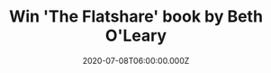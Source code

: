 ---
campaign-uuid: "c-fe366eab-d8ec-47fe-a39f-55abfc8865f2"
type: "Competition"
category: "Gifts"
date: "2020-07-08T06:00:00.000Z"
end-date: "2020-09-08T23:59:00.000Z"
disable-form: false
is_promoted: true
has_entry_page: true
title: "Win 'The Flatshare' book by Beth O'Leary"
competition-description: "<p>We have on our hands 'The Flatshare' by Beth O'Leary.\
  \ A deeply satisfying love and heartwarming story of friendship, love and starting\
  \ over. We want to give a copy to one lucky member, maybe it's you? A quirky, feelgood\
  \ read, bursting with character and warmth you won't want to miss.</p>\n<p>Click\
  \ below for a chance to win.</p>\n"
hero-header: "Win 'The Flatshare' book by Beth O'Leary"
terms-confirmation: "N/A"
banner-img: "https://assets.expresslyapp.com/asset-ed3434a5-6766-4c8e-ab6d-e2ac4b7c9466.jpg"
logo-left-href: "http://club.expressly.io"
logo-left-image: "https://assets.expresslyapp.com/asset-50457dcf-e8fb-4aa3-a7ee-dc7436eb1f1c.jpg"
logo-left-title: "ExpresslyClub"
bg-image-hero: "https://assets.expresslyapp.com/asset-3946f254-d869-4ec3-a73f-31cb44a5d51d.jpg"
bg-image-first: "https://assets.expresslyapp.com/asset-c16523e9-3954-4a95-8b9a-7241237043dd.jpg"
section1-content: "<p>Beth O'leary studied English at university before she started\
  \ working in children's book publishing. She lives as close to the countryside as\
  \ she can get while still being in reach of London, and wrote her first novel, The\
  \ Flatshare, on her train journey to and from work. A deeply satisfying love and\
  \ heartwarming story of friendship, love and starting over. </p>\n<p>Click below\
  \ and it could be yours.</p>\n"
entry-title: "Win 'The Flatshare' book by Beth O'Leary"
entry-content: "<p>Enter the draw to win 'The Flatshare' book by Beth O'Leary by completing\
  \ the form below before 23:59 on the 8th of September 2020.</p>\n"
has-winner: false
prize-description: "'The Flatshare' book by Beth O'Leary"
special-conditions: "Multiple entries are allowed up to one every day."
country-restrictions:
- "GB"
---